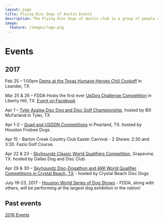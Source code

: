 ```yaml
---
layout: page
title: Flying Disc Dogs of Austin Events
description: The Flying Disc Dogs of Austin club is a group of people and their dogs who meet to play games with flying discs and who compete in disc dog competitions.
image:
  feature: /images/logo.png
---
```


# Events

## 2017
Feb 25 – 1:00pm [Demo at the Texas Humane Heroes Chili Cookoff](https://www.facebook.com/events/224918037916706/) in Leander, TX

Mar 25 & 26 – FDDA Hosts the first ever [UpDog Challenge Competition](events/UpDog2017) in Liberty Hill, TX. [Event on Facebook](https://www.facebook.com/events/1765936510389282/)

Apr 1 – [Tyler Azalea Disc Dog and Disc Golf Championship](https://www.facebook.com/events/214882752315508/), hosted by Bill McFarland in Tyler, TX

Apr 1-2 – [Quad and USDDN Competitions](https://www.facebook.com/Houston-Frisbee-Dogs-240529523272/) in Pearland, TX. hosted by Houston Frisbee Dogs.

Apr 15 - Barton Creek Country Club Easter Carnival - 2 Shows: 2:30 and 3:30. Fazio Golf Course.

Apr 22 & 23 - [Skyhoundz Classic World Qualifiers Competition](http://dallasdogndisc.com/TexasStateChampionship2017.aspx), Grapevine, TX. hosted by Dallas Dog and Disc Club.

Apr 29 & 30 – [Skyhoundz Disc-Dogathon and AWI World Qualifier Competitions in Crystal Beach, TX](https://www.facebook.com/events/1781332372128544/) - hosted by Crystal Beach Disc Dogs

July 19-23, 2017 - [Houston World Series of Dog Shows](http://houstondogshows.com) - FDDA, along with others, will be performing at the largest dog exhibition in the nation!

## Past events

[2016 Events](https://drive.google.com/file/d/0B8FTfwLVTQ1rUDVUdzUwcHJRTTQ/view?usp=sharing )
